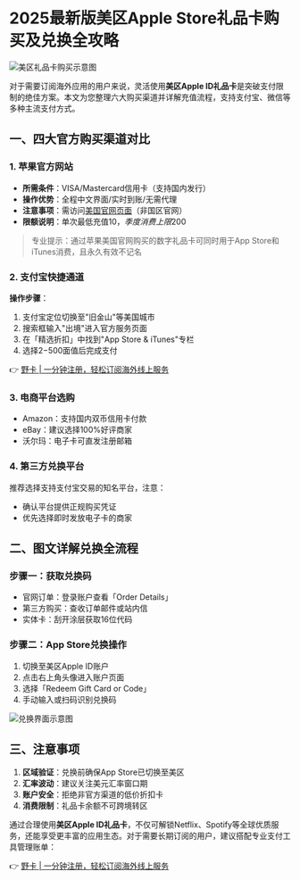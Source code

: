 # 2025最新版美区Apple Store礼品卡购买及兑换全攻略

![美区礼品卡购买示意图](https://bbtdd.com/wp-content/uploads/img/62554638933.webp)

对于需要订阅海外应用的用户来说，灵活使用**美区Apple ID礼品卡**是突破支付限制的绝佳方案。本文为您整理六大购买渠道并详解充值流程，支持支付宝、微信等多种主流支付方式。

## 一、四大官方购买渠道对比

### 1. 苹果官方网站
- **所需条件**：VISA/Mastercard信用卡（支持国内发行）
- **操作优势**：全程中文界面/实时到账/无需代理
- **注意事项**：需访问[美国官网页面](https://www.apple.com)（非国区官网）
- **限额说明**：单次最低充值$10，季度消费上限$200

> 专业提示：通过苹果美国官网购买的数字礼品卡可同时用于App Store和iTunes消费，且永久有效不记名

### 2. 支付宝快捷通道
**操作步骤**：
1. 支付宝定位切换至"旧金山"等美国城市
2. 搜索框输入"出境"进入官方服务页面
3. 在「精选折扣」中找到"App Store & iTunes"专栏
4. 选择$2-$500面值后完成支付

👉 [野卡 | 一分钟注册，轻松订阅海外线上服务](https://bbtdd.com/yeka)

### 3. 电商平台选购
- Amazon：支持国内双币信用卡付款
- eBay：建议选择100%好评商家
- 沃尔玛：电子卡可直发注册邮箱

### 4. 第三方兑换平台
推荐选择支持支付宝交易的知名平台，注意：
- 确认平台提供正规购买凭证
- 优先选择即时发放电子卡的商家

## 二、图文详解兑换全流程

### 步骤一：获取兑换码
- 官网订单：登录账户查看「Order Details」
- 第三方购买：查收订单邮件或站内信
- 实体卡：刮开涂层获取16位代码

### 步骤二：App Store兑换操作
1. 切换至美区Apple ID账户
2. 点击右上角头像进入账户页面
3. 选择「Redeem Gift Card or Code」
4. 手动输入或扫码识别兑换码

![兑换界面示意图](https://bbtdd.com/wp-content/uploads/img/199610789900457.webp)

## 三、注意事项
1. **区域验证**：兑换前确保App Store已切换至美区
2. **汇率波动**：建议关注美元汇率窗口期
3. **账户安全**：拒绝非官方渠道的低价折扣卡
4. **消费限制**：礼品卡余额不可跨境转区

通过合理使用**美区Apple ID礼品卡**，不仅可解锁Netflix、Spotify等全球优质服务，还能享受更丰富的应用生态。对于需要长期订阅的用户，建议搭配专业支付工具管理账单：

👉 [野卡 | 一分钟注册，轻松订阅海外线上服务](https://bbtdd.com/yeka)